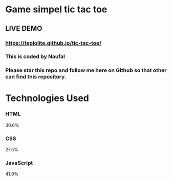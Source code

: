 # Game simpel tic tac toe
## LIVE DEMO
### https://teplolite.github.io/tic-tac-toe/
### This is coded by Naufal
### Please star this repo and follow me here on Github so that other can find this repository.

# Technologies Used

### HTML
30.6%
 
### CSS
27.5%
 
### JavaScript
41.9%
